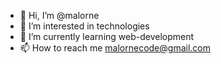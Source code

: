 - 👋 Hi, I’m @malorne
- 👀 I’m interested in technologies
- 🌱 I’m currently learning web-development
- 📫 How to reach me malornecode@gmail.com

<!---
malorne/malorne is a ✨ special ✨ repository because its `README.md` (this file) appears on your GitHub profile.
You can click the Preview link to take a look at your changes.
--->
